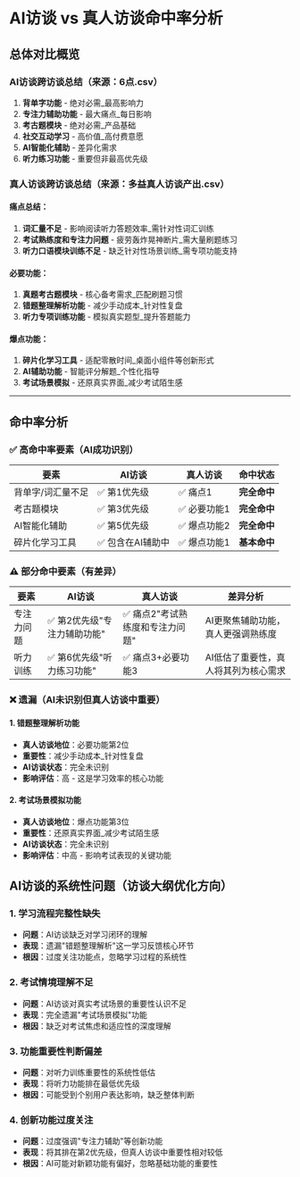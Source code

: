 # AI访谈 vs 真人访谈命中率分析

## 总体对比概览

### AI访谈跨访谈总结（来源：6点.csv）
1. **背单字功能** - 绝对必需_最高影响力
2. **专注力辅助功能** - 最大痛点_每日影响
3. **考古题模块** - 绝对必需_产品基础
4. **社交互动学习** - 高价值_高付费意愿
5. **AI智能化辅助** - 差异化需求
6. **听力练习功能** - 重要但非最高优先级

### 真人访谈跨访谈总结（来源：多益真人访谈产出.csv）

#### 痛点总结：
1. **词汇量不足** - 影响阅读听力答题效率_需针对性词汇训练
2. **考试熟练度和专注力问题** - 疲劳轰炸晃神断片_需大量刷题练习
3. **听力口语模块训练不足** - 缺乏针对性场景训练_需专项功能支持

#### 必要功能：
1. **真题考古题模块** - 核心备考需求_匹配刷题习惯
2. **错题整理解析功能** - 减少手动成本_针对性复盘
3. **听力专项训练功能** - 模拟真实题型_提升答题能力

#### 爆点功能：
1. **碎片化学习工具** - 适配零散时间_桌面小组件等创新形式
2. **AI辅助功能** - 智能评分解题_个性化指导
3. **考试场景模拟** - 还原真实界面_减少考试陌生感

---

## 命中率分析

### ✅ 高命中率要素（AI成功识别）

| 要素 | AI访谈 | 真人访谈 | 命中状态 |
|------|--------|----------|----------|
| 背单字/词汇量不足 | ✅ 第1优先级 | ✅ 痛点1 | **完全命中** |
| 考古题模块 | ✅ 第3优先级 | ✅ 必要功能1 | **完全命中** |
| AI智能化辅助 | ✅ 第5优先级 | ✅ 爆点功能2 | **完全命中** |
| 碎片化学习工具 | ✅ 包含在AI辅助中 | ✅ 爆点功能1 | **基本命中** |

### ⚠️ 部分命中要素（有差异）

| 要素 | AI访谈 | 真人访谈 | 差异分析 |
|------|--------|----------|----------|
| 专注力问题 | ✅ 第2优先级"专注力辅助功能" | ✅ 痛点2"考试熟练度和专注力问题" | AI更聚焦辅助功能，真人更强调熟练度 |
| 听力训练 | ✅ 第6优先级"听力练习功能" | ✅ 痛点3+必要功能3 | AI低估了重要性，真人将其列为核心需求 |

### ❌ 遗漏（AI未识别但真人访谈中重要）

#### 1. **错题整理解析功能**
- **真人访谈地位**：必要功能第2位
- **重要性**：减少手动成本_针对性复盘
- **AI访谈状态**：完全未识别
- **影响评估**：高 - 这是学习效率的核心功能

#### 2. **考试场景模拟功能**
- **真人访谈地位**：爆点功能第3位
- **重要性**：还原真实界面_减少考试陌生感
- **AI访谈状态**：完全未识别
- **影响评估**：中高 - 影响考试表现的关键功能



## AI访谈的系统性问题（访谈大纲优化方向）

### 1. **学习流程完整性缺失**
- **问题**：AI访谈缺乏对学习闭环的理解
- **表现**：遗漏"错题整理解析"这一学习反馈核心环节
- **根因**：过度关注功能点，忽略学习过程的系统性

### 2. **考试情境理解不足**
- **问题**：AI访谈对真实考试场景的重要性认识不足
- **表现**：完全遗漏"考试场景模拟"功能
- **根因**：缺乏对考试焦虑和适应性的深度理解

### 3. **功能重要性判断偏差**
- **问题**：对听力训练重要性的系统性低估
- **表现**：将听力功能排在最低优先级
- **根因**：可能受到个别用户表达影响，缺乏整体判断

### 4. **创新功能过度关注**
- **问题**：过度强调"专注力辅助"等创新功能
- **表现**：将其排在第2优先级，但真人访谈中重要性相对较低
- **根因**：AI可能对新颖功能有偏好，忽略基础功能的重要性

